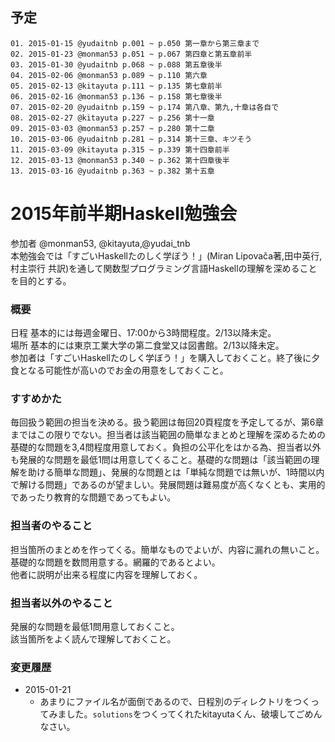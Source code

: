 ## 予定

````
01. 2015-01-15 @yudaitnb p.001 ~ p.050 第一章から第三章まで
02. 2015-01-23 @monman53 p.051 ~ p.067 第四章と第五章前半
03. 2015-01-30 @yudaitnb p.068 ~ p.088 第五章後半
04. 2015-02-06 @monman53 p.089 ~ p.110 第六章
05. 2015-02-13 @kitayuta p.111 ~ p.135 第七章前半  
06. 2015-02-16 @monman53 p.136 ~ p.158 第七章後半
07. 2015-02-20 @yudaitnb p.159 ~ p.174 第八章、第九,十章は各自で
08. 2015-02-27 @kitayuta p.227 ~ p.256 第十一章
09. 2015-03-03 @monman53 p.257 ~ p.280 第十二章
10. 2015-03-06 @yudaitnb p.281 ~ p.314 第十三章、キツそう
11. 2015-03-09 @kitayuta p.315 ~ p.339 第十四章前半
12. 2015-03-13 @monman53 p.340 ~ p.362 第十四章後半
13. 2015-03-16 @yudaitnb p.363 ~ p.382 第十五章
````

# 2015年前半期Haskell勉強会  
参加者 @monman53, @kitayuta,@yudai_tnb  
本勉強会では「すごいHaskellたのしく学ぼう！」(Miran Lipovača著,田中英行,村主崇行 共訳)を通して関数型プログラミング言語Haskellの理解を深めることを目的とする。  
  
### 概要
日程 基本的には毎週金曜日、17:00から3時間程度。2/13以降未定。  
場所 基本的には東京工業大学の第二食堂又は図書館。2/13以降未定。  
参加者は「すごいHaskellたのしく学ぼう！」を購入しておくこと。終了後に夕食となる可能性が高いのでお金の用意をしておくこと。  
  
### すすめかた  
毎回扱う範囲の担当を決める。扱う範囲は毎回20頁程度を予定してるが、第6章まではこの限りでない。担当者は該当範囲の簡単なまとめと理解を深めるための基礎的な問題を3,4問程度用意しておく。負担の公平化をはかる為、担当者以外も発展的な問題を最低1問は用意してくること。基礎的な問題は「該当範囲の理解を助ける簡単な問題」、発展的な問題とは「単純な問題では無いが、1時間以内で解ける問題」であるのが望ましい。発展問題は難易度が高くなくとも、実用的であったり教育的な問題であってもよい。  
  
### 担当者のやること  
担当箇所のまとめを作ってくる。簡単なものでよいが、内容に漏れの無いこと。  
基礎的な問題を数問用意する。網羅的であるとよい。  
他者に説明が出来る程度に内容を理解しておく。
  
### 担当者以外のやること  
発展的な問題を最低1問用意しておくこと。  
該当箇所をよく読んで理解しておくこと。  

### 変更履歴
* 2015-01-21
  * あまりにファイル名が面倒であるので、日程別のディレクトリをつくってみました。`solutions`をつくってくれたkitayutaくん、破壊してごめんなさい。
